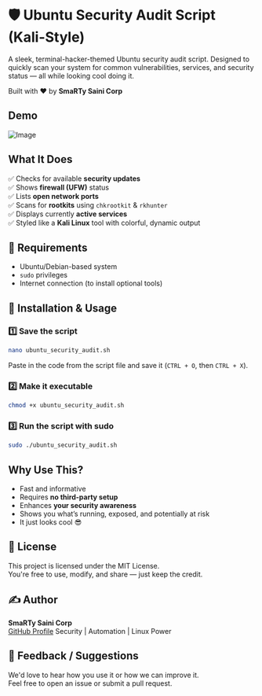 # 🛡️ Ubuntu Security Audit Script (Kali-Style)

A sleek, terminal-hacker-themed Ubuntu security audit script. Designed to quickly scan your system for common vulnerabilities, services, and security status — all while looking cool doing it.

Built with ❤️ by **SmaRTy Saini Corp**

##  Demo

![Image](https://github.com/user-attachments/assets/7b96bb84-e1c3-45ec-aecf-53662e013102)



##  What It Does

✅ Checks for available **security updates**  
✅ Shows **firewall (UFW)** status  
✅ Lists **open network ports**  
✅ Scans for **rootkits** using `chkrootkit` & `rkhunter`  
✅ Displays currently **active services**  
✅ Styled like a **Kali Linux** tool with colorful, dynamic output

## 🧰 Requirements

- Ubuntu/Debian-based system
- `sudo` privileges
- Internet connection (to install optional tools)

## 🔧 Installation & Usage

### 1️⃣ Save the script

```bash
nano ubuntu_security_audit.sh
```
Paste in the code from the script file and save it (`CTRL + O`, then `CTRL + X`).

### 2️⃣ Make it executable

```bash
chmod +x ubuntu_security_audit.sh
```

### 3️⃣ Run the script with sudo

```bash
sudo ./ubuntu_security_audit.sh
```

##  Why Use This?

- Fast and informative
- Requires **no third-party setup**
- Enhances **your security awareness**
- Shows you what’s running, exposed, and potentially at risk
- It just looks cool 😎

## 📄 License

This project is licensed under the MIT License.  
You're free to use, modify, and share — just keep the credit.

## ✍️ Author

**SmaRTy Saini Corp**  
[GitHub Profile](https://github.com/SmaRTy-Saini/) 
Security | Automation | Linux Power

## 💬 Feedback / Suggestions

We'd love to hear how you use it or how we can improve it.  
Feel free to open an issue or submit a pull request.
